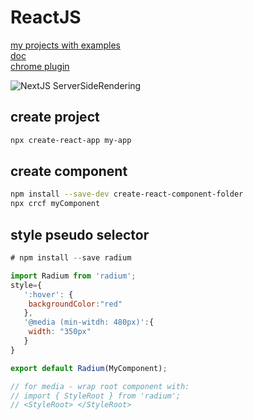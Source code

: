 # ReactJS

[my projects with examples](https://github.com/cherkavi/javascripting/tree/master/react)  
[doc](https://create-react-app.dev/)  
[chrome plugin](https://chrome.google.com/webstore/detail/react-developer-tools/fmkadmapgofadopljbjfkapdkoienihi)  

![NextJS ServerSideRendering](https://i.postimg.cc/L6nxk6BP/nextjs-ssr.png)

## create project
```sh
npx create-react-app my-app
```

## create component
```sh
npm install --save-dev create-react-component-folder
npx crcf myComponent
```

## style pseudo selector
```js
# npm install --save radium

import Radium from 'radium';
style={
   ':hover': {
   	backgroundColor:"red"
   },
   '@media (min-witdh: 480px)':{
   	width: "350px"
   }
}

export default Radium(MyComponent);

// for media - wrap root component with:
// import { StyleRoot } from 'radium';
// <StyleRoot> </StyleRoot>
```
